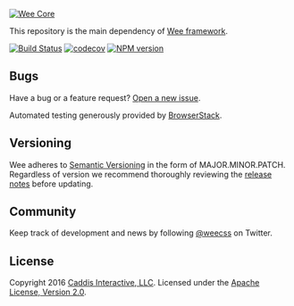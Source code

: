 [![Wee Core](https://www.weepower.com/assets/images/logo.svg)](https://www.weepower.com)

This repository is the main dependency of [Wee framework](https://github.com/weepower/wee).

[![Build Status](https://travis-ci.org/weepower/wee-core.svg?branch=master)](https://travis-ci.org/weepower/wee-core)
[![codecov](https://codecov.io/gh/weepower/wee-core/branch/master/graph/badge.svg)](https://codecov.io/gh/weepower/wee-core)
[![NPM version](https://img.shields.io/npm/v/wee-core.svg?style=flat)](https://www.npmjs.com/package/wee-core)

## Bugs

Have a bug or a feature request? [Open a new issue](https://github.com/weepower/wee/issues).

Automated testing generously provided by [BrowserStack](https://www.browserstack.com).

## Versioning

Wee adheres to [Semantic Versioning](http://semver.org) in the form of MAJOR.MINOR.PATCH.  
Regardless of version we recommend thoroughly reviewing the [release notes](https://github.com/weepower/wee/releases) before updating.

## Community

Keep track of development and news by following [@weecss](https://twitter.com/weecss) on Twitter.

## License

Copyright 2016 [Caddis Interactive, LLC](https://www.caddis.co). Licensed under the [Apache License, Version 2.0](https://github.com/weepower/wee-core/blob/master/LICENSE).